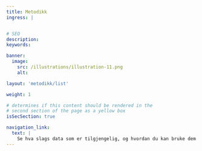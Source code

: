 ```yaml
---
title: Metodikk
ingress: |


# SEO
description:
keywords:

banner:
  image:
    src: /illustrations/illustration-11.png
    alt:

layout: 'metodikk/list'

weight: 1

# determines if this content should be rendered in the
# second section of the page as a yellow box
isSecSection: true

navigation_link:
  text: |
    Se hva slags data som er tilgjengelig, og hvordan du kan bruke dem riktig
---
```

